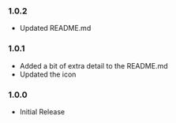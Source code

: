 ### 1.0.2

- Updated README.md

### 1.0.1

- Added a bit of extra detail to the README.md
- Updated the icon

### 1.0.0

- Initial Release
